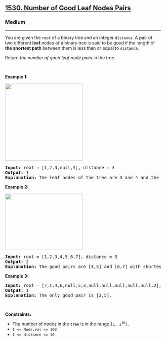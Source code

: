 <h2><a href="https://leetcode.com/problems/number-of-good-leaf-nodes-pairs/">1530. Number of Good Leaf Nodes Pairs</a></h2><h3>Medium</h3><hr><div style="user-select: auto;"><p style="user-select: auto;">You are given the <code style="user-select: auto;">root</code> of a binary tree and an integer <code style="user-select: auto;">distance</code>. A pair of two different <strong style="user-select: auto;">leaf</strong> nodes of a binary tree is said to be good if the length of <strong style="user-select: auto;">the shortest path</strong> between them is less than or equal to <code style="user-select: auto;">distance</code>.</p>

<p style="user-select: auto;">Return <em style="user-select: auto;">the number of good leaf node pairs</em> in the tree.</p>

<p style="user-select: auto;">&nbsp;</p>
<p style="user-select: auto;"><strong class="example" style="user-select: auto;">Example 1:</strong></p>
<img alt="" src="https://assets.leetcode.com/uploads/2020/07/09/e1.jpg" style="width: 250px; height: 250px; user-select: auto;">
<pre style="user-select: auto;"><strong style="user-select: auto;">Input:</strong> root = [1,2,3,null,4], distance = 3
<strong style="user-select: auto;">Output:</strong> 1
<strong style="user-select: auto;">Explanation:</strong> The leaf nodes of the tree are 3 and 4 and the length of the shortest path between them is 3. This is the only good pair.
</pre>

<p style="user-select: auto;"><strong class="example" style="user-select: auto;">Example 2:</strong></p>
<img alt="" src="https://assets.leetcode.com/uploads/2020/07/09/e2.jpg" style="width: 250px; height: 182px; user-select: auto;">
<pre style="user-select: auto;"><strong style="user-select: auto;">Input:</strong> root = [1,2,3,4,5,6,7], distance = 3
<strong style="user-select: auto;">Output:</strong> 2
<strong style="user-select: auto;">Explanation:</strong> The good pairs are [4,5] and [6,7] with shortest path = 2. The pair [4,6] is not good because the length of ther shortest path between them is 4.
</pre>

<p style="user-select: auto;"><strong class="example" style="user-select: auto;">Example 3:</strong></p>

<pre style="user-select: auto;"><strong style="user-select: auto;">Input:</strong> root = [7,1,4,6,null,5,3,null,null,null,null,null,2], distance = 3
<strong style="user-select: auto;">Output:</strong> 1
<strong style="user-select: auto;">Explanation:</strong> The only good pair is [2,5].
</pre>

<p style="user-select: auto;">&nbsp;</p>
<p style="user-select: auto;"><strong style="user-select: auto;">Constraints:</strong></p>

<ul style="user-select: auto;">
	<li style="user-select: auto;">The number of nodes in the <code style="user-select: auto;">tree</code> is in the range <code style="user-select: auto;">[1, 2<sup style="user-select: auto;">10</sup>].</code></li>
	<li style="user-select: auto;"><code style="user-select: auto;">1 &lt;= Node.val &lt;= 100</code></li>
	<li style="user-select: auto;"><code style="user-select: auto;">1 &lt;= distance &lt;= 10</code></li>
</ul>
</div>